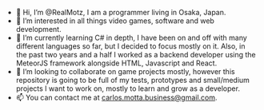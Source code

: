 - 👋 Hi, I’m @RealMotz, I am a programmer living in Osaka, Japan.
- 👀 I’m interested in all things video games, software and web development.
- 🌱 I’m currently learning C# in depth, I have been on and off with many different languages so far, but I decided to focus mostly on it. Also, in the past two years and a half I worked as a backend developer using the MeteorJS framework alongside HTML, Javascript and React.
- 💞️ I’m looking to collaborate on game projects mostly, however this repository is going to be full of my tests, prototypes and small/medium projects I want to work on, mostly to learn and grow as a developer.
- 📫 You can contact me at carlos.motta.business@gmail.com. 

<!---
RealMotz/RealMotz is a ✨ special ✨ repository because its `README.md` (this file) appears on your GitHub profile.
You can click the Preview link to take a look at your changes.
--->
